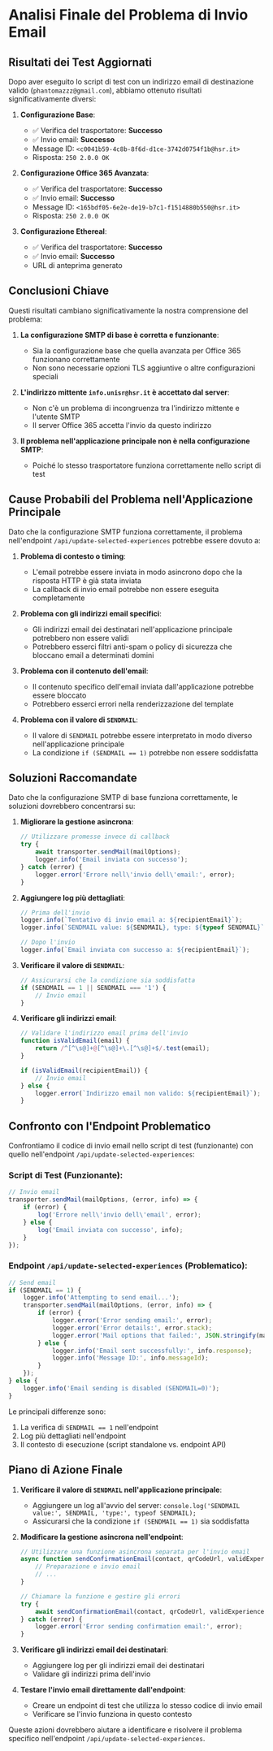 # Analisi Finale del Problema di Invio Email

## Risultati dei Test Aggiornati

Dopo aver eseguito lo script di test con un indirizzo email di destinazione valido (`phantomazzz@gmail.com`), abbiamo ottenuto risultati significativamente diversi:

1. **Configurazione Base**:
   - ✅ Verifica del trasportatore: **Successo**
   - ✅ Invio email: **Successo**
   - Message ID: `<c0041b59-4c8b-8f6d-d1ce-3742d0754f1b@hsr.it>`
   - Risposta: `250 2.0.0 OK`

2. **Configurazione Office 365 Avanzata**:
   - ✅ Verifica del trasportatore: **Successo**
   - ✅ Invio email: **Successo**
   - Message ID: `<165bdf05-6e2e-de19-b7c1-f1514880b550@hsr.it>`
   - Risposta: `250 2.0.0 OK`

3. **Configurazione Ethereal**:
   - ✅ Verifica del trasportatore: **Successo**
   - ✅ Invio email: **Successo**
   - URL di anteprima generato

## Conclusioni Chiave

Questi risultati cambiano significativamente la nostra comprensione del problema:

1. **La configurazione SMTP di base è corretta e funzionante**:
   - Sia la configurazione base che quella avanzata per Office 365 funzionano correttamente
   - Non sono necessarie opzioni TLS aggiuntive o altre configurazioni speciali

2. **L'indirizzo mittente `info.unisr@hsr.it` è accettato dal server**:
   - Non c'è un problema di incongruenza tra l'indirizzo mittente e l'utente SMTP
   - Il server Office 365 accetta l'invio da questo indirizzo

3. **Il problema nell'applicazione principale non è nella configurazione SMTP**:
   - Poiché lo stesso trasportatore funziona correttamente nello script di test

## Cause Probabili del Problema nell'Applicazione Principale

Dato che la configurazione SMTP funziona correttamente, il problema nell'endpoint `/api/update-selected-experiences` potrebbe essere dovuto a:

1. **Problema di contesto o timing**:
   - L'email potrebbe essere inviata in modo asincrono dopo che la risposta HTTP è già stata inviata
   - La callback di invio email potrebbe non essere eseguita completamente

2. **Problema con gli indirizzi email specifici**:
   - Gli indirizzi email dei destinatari nell'applicazione principale potrebbero non essere validi
   - Potrebbero esserci filtri anti-spam o policy di sicurezza che bloccano email a determinati domini

3. **Problema con il contenuto dell'email**:
   - Il contenuto specifico dell'email inviata dall'applicazione potrebbe essere bloccato
   - Potrebbero esserci errori nella renderizzazione del template

4. **Problema con il valore di `SENDMAIL`**:
   - Il valore di `SENDMAIL` potrebbe essere interpretato in modo diverso nell'applicazione principale
   - La condizione `if (SENDMAIL == 1)` potrebbe non essere soddisfatta

## Soluzioni Raccomandate

Dato che la configurazione SMTP di base funziona correttamente, le soluzioni dovrebbero concentrarsi su:

1. **Migliorare la gestione asincrona**:
   ```javascript
   // Utilizzare promesse invece di callback
   try {
       await transporter.sendMail(mailOptions);
       logger.info('Email inviata con successo');
   } catch (error) {
       logger.error('Errore nell\'invio dell\'email:', error);
   }
   ```

2. **Aggiungere log più dettagliati**:
   ```javascript
   // Prima dell'invio
   logger.info(`Tentativo di invio email a: ${recipientEmail}`);
   logger.info(`SENDMAIL value: ${SENDMAIL}, type: ${typeof SENDMAIL}`);
   
   // Dopo l'invio
   logger.info(`Email inviata con successo a: ${recipientEmail}`);
   ```

3. **Verificare il valore di `SENDMAIL`**:
   ```javascript
   // Assicurarsi che la condizione sia soddisfatta
   if (SENDMAIL == 1 || SENDMAIL === '1') {
       // Invio email
   }
   ```

4. **Verificare gli indirizzi email**:
   ```javascript
   // Validare l'indirizzo email prima dell'invio
   function isValidEmail(email) {
       return /^[^\s@]+@[^\s@]+\.[^\s@]+$/.test(email);
   }
   
   if (isValidEmail(recipientEmail)) {
       // Invio email
   } else {
       logger.error(`Indirizzo email non valido: ${recipientEmail}`);
   }
   ```

## Confronto con l'Endpoint Problematico

Confrontiamo il codice di invio email nello script di test (funzionante) con quello nell'endpoint `/api/update-selected-experiences`:

### Script di Test (Funzionante):
```javascript
// Invio email
transporter.sendMail(mailOptions, (error, info) => {
    if (error) {
        log('Errore nell\'invio dell\'email', error);
    } else {
        log('Email inviata con successo', info);
    }
});
```

### Endpoint `/api/update-selected-experiences` (Problematico):
```javascript
// Send email
if (SENDMAIL == 1) {
    logger.info('Attempting to send email...');
    transporter.sendMail(mailOptions, (error, info) => {
        if (error) {
            logger.error('Error sending email:', error);
            logger.error('Error details:', error.stack);
            logger.error('Mail options that failed:', JSON.stringify(mailOptions, null, 2));
        } else {
            logger.info('Email sent successfully:', info.response);
            logger.info('Message ID:', info.messageId);
        }
    });
} else {
    logger.info('Email sending is disabled (SENDMAIL=0)');
}
```

Le principali differenze sono:
1. La verifica di `SENDMAIL == 1` nell'endpoint
2. Log più dettagliati nell'endpoint
3. Il contesto di esecuzione (script standalone vs. endpoint API)

## Piano di Azione Finale

1. **Verificare il valore di `SENDMAIL` nell'applicazione principale**:
   - Aggiungere un log all'avvio del server: `console.log('SENDMAIL value:', SENDMAIL, 'type:', typeof SENDMAIL);`
   - Assicurarsi che la condizione `if (SENDMAIL == 1)` sia soddisfatta

2. **Modificare la gestione asincrona nell'endpoint**:
   ```javascript
   // Utilizzare una funzione asincrona separata per l'invio email
   async function sendConfirmationEmail(contact, qrCodeUrl, validExperiences, language) {
       // Preparazione e invio email
       // ...
   }
   
   // Chiamare la funzione e gestire gli errori
   try {
       await sendConfirmationEmail(contact, qrCodeUrl, validExperiences, language);
   } catch (error) {
       logger.error('Error sending confirmation email:', error);
   }
   ```

3. **Verificare gli indirizzi email dei destinatari**:
   - Aggiungere log per gli indirizzi email dei destinatari
   - Validare gli indirizzi prima dell'invio

4. **Testare l'invio email direttamente dall'endpoint**:
   - Creare un endpoint di test che utilizza lo stesso codice di invio email
   - Verificare se l'invio funziona in questo contesto

Queste azioni dovrebbero aiutare a identificare e risolvere il problema specifico nell'endpoint `/api/update-selected-experiences`.